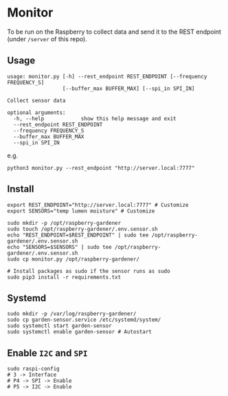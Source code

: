 # Monitor

To be run on the Raspberry to collect data and send it to the REST endpoint (under `/server` of this repo).

## Usage
```
usage: monitor.py [-h] --rest_endpoint REST_ENDPOINT [--frequency FREQUENCY_S]
                  [--buffer_max BUFFER_MAX] [--spi_in SPI_IN]

Collect sensor data

optional arguments:
  -h, --help            show this help message and exit
  --rest_endpoint REST_ENDPOINT
  --frequency FREQUENCY_S
  --buffer_max BUFFER_MAX
  --spi_in SPI_IN
```

e.g.

```
python3 monitor.py --rest_endpoint "http://server.local:7777"
```

## Install
```
export REST_ENDPOINT="http://server.local:7777" # Customize
export SENSORS="temp lumen moisture" # Customize

sudo mkdir -p /opt/raspberry-gardener
sudo touch /opt/raspberry-gardener/.env.sensor.sh
echo "REST_ENDPOINT=$REST_ENDPOINT" | sudo tee /opt/raspberry-gardener/.env.sensor.sh
echo "SENSORS=$SENSORS" | sudo tee /opt/raspberry-gardener/.env.sensor.sh
sudo cp monitor.py /opt/raspberry-gardener/

# Install packages as sudo if the sensor runs as sudo
sudo pip3 install -r requirements.txt
```

## Systemd
```
sudo mkdir -p /var/log/raspberry-gardener/
sudo cp garden-sensor.service /etc/systemd/system/
sudo systemctl start garden-sensor
sudo systemctl enable garden-sensor # Autostart
```

## Enable `I2C` and `SPI`
```
sudo raspi-config
# 3 -> Interface
# P4 -> SPI -> Enable
# P5 -> I2C -> Enable
```
